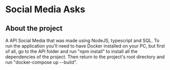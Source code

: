 # Social Media Asks

## About the project

A API Social Media that was made using NodeJS, typescript and SQL. To run the application you'll need to have Docker installed on your PC, but first of all, go to the API folder and run "npm install" to install all the dependencies of the project. Then return to the project's root directory and run "docker-compose up --build".
